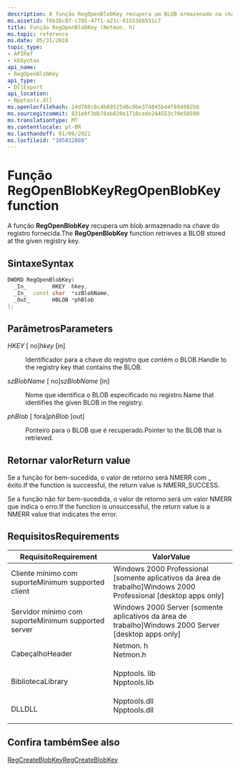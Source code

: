 ```yaml
---
description: A função RegOpenBlobKey recupera um BLOB armazenado na chave do registro fornecida.
ms.assetid: f6b16c07-c705-47f1-a21c-6155368551c7
title: Função RegOpenBlobKey (Netmon. h)
ms.topic: reference
ms.date: 05/31/2018
topic_type:
- APIRef
- kbSyntax
api_name:
- RegOpenBlobKey
api_type:
- DllExport
api_location:
- Npptools.dll
ms.openlocfilehash: 24d788c8c4b69525d6c0be374845b44f804982bb
ms.sourcegitcommit: 831e8f3db78ab820e1710cede244553c70e50500
ms.translationtype: MT
ms.contentlocale: pt-BR
ms.lasthandoff: 01/08/2021
ms.locfileid: "105812888"
---
```

# <a name="regopenblobkey-function"></a><span data-ttu-id="a0a6f-103">Função RegOpenBlobKey</span><span class="sxs-lookup"><span data-stu-id="a0a6f-103">RegOpenBlobKey function</span></span>

<span data-ttu-id="a0a6f-104">A função **RegOpenBlobKey** recupera um blob armazenado na chave do registro fornecida.</span><span class="sxs-lookup"><span data-stu-id="a0a6f-104">The **RegOpenBlobKey** function retrieves a BLOB stored at the given registry key.</span></span>

## <a name="syntax"></a><span data-ttu-id="a0a6f-105">Sintaxe</span><span class="sxs-lookup"><span data-stu-id="a0a6f-105">Syntax</span></span>


```C++
DWORD RegOpenBlobKey(
  _In_        HKEY  hkey,
  _In_  const char  *szBlobName,
  _Out_       HBLOB *phBlob
);
```



## <a name="parameters"></a><span data-ttu-id="a0a6f-106">Parâmetros</span><span class="sxs-lookup"><span data-stu-id="a0a6f-106">Parameters</span></span>

<dl> <dt>

<span data-ttu-id="a0a6f-107">*HKEY* \[ no\]</span><span class="sxs-lookup"><span data-stu-id="a0a6f-107">*hkey* \[in\]</span></span>
</dt> <dd>

<span data-ttu-id="a0a6f-108">Identificador para a chave do registro que contém o BLOB.</span><span class="sxs-lookup"><span data-stu-id="a0a6f-108">Handle to the registry key that contains the BLOB.</span></span>

</dd> <dt>

<span data-ttu-id="a0a6f-109">*szBlobName* \[ no\]</span><span class="sxs-lookup"><span data-stu-id="a0a6f-109">*szBlobName* \[in\]</span></span>
</dt> <dd>

<span data-ttu-id="a0a6f-110">Nome que identifica o BLOB especificado no registro.</span><span class="sxs-lookup"><span data-stu-id="a0a6f-110">Name that identifies the given BLOB in the registry.</span></span>

</dd> <dt>

<span data-ttu-id="a0a6f-111">*phBlob* \[ fora\]</span><span class="sxs-lookup"><span data-stu-id="a0a6f-111">*phBlob* \[out\]</span></span>
</dt> <dd>

<span data-ttu-id="a0a6f-112">Ponteiro para o BLOB que é recuperado.</span><span class="sxs-lookup"><span data-stu-id="a0a6f-112">Pointer to the BLOB that is retrieved.</span></span>

</dd> </dl>

## <a name="return-value"></a><span data-ttu-id="a0a6f-113">Retornar valor</span><span class="sxs-lookup"><span data-stu-id="a0a6f-113">Return value</span></span>

<span data-ttu-id="a0a6f-114">Se a função for bem-sucedida, o valor de retorno será NMERR com \_ êxito.</span><span class="sxs-lookup"><span data-stu-id="a0a6f-114">If the function is successful, the return value is NMERR\_SUCCESS.</span></span>

<span data-ttu-id="a0a6f-115">Se a função não for bem-sucedida, o valor de retorno será um valor NMERR que indica o erro.</span><span class="sxs-lookup"><span data-stu-id="a0a6f-115">If the function is unsuccessful, the return value is a NMERR value that indicates the error.</span></span>

## <a name="requirements"></a><span data-ttu-id="a0a6f-116">Requisitos</span><span class="sxs-lookup"><span data-stu-id="a0a6f-116">Requirements</span></span>



| <span data-ttu-id="a0a6f-117">Requisito</span><span class="sxs-lookup"><span data-stu-id="a0a6f-117">Requirement</span></span> | <span data-ttu-id="a0a6f-118">Valor</span><span class="sxs-lookup"><span data-stu-id="a0a6f-118">Value</span></span> |
|-------------------------------------|-----------------------------------------------------------------------------------------|
| <span data-ttu-id="a0a6f-119">Cliente mínimo com suporte</span><span class="sxs-lookup"><span data-stu-id="a0a6f-119">Minimum supported client</span></span><br/> | <span data-ttu-id="a0a6f-120">Windows 2000 Professional \[somente aplicativos da área de trabalho\]</span><span class="sxs-lookup"><span data-stu-id="a0a6f-120">Windows 2000 Professional \[desktop apps only\]</span></span><br/>                              |
| <span data-ttu-id="a0a6f-121">Servidor mínimo com suporte</span><span class="sxs-lookup"><span data-stu-id="a0a6f-121">Minimum supported server</span></span><br/> | <span data-ttu-id="a0a6f-122">Windows 2000 Server \[somente aplicativos da área de trabalho\]</span><span class="sxs-lookup"><span data-stu-id="a0a6f-122">Windows 2000 Server \[desktop apps only\]</span></span><br/>                                    |
| <span data-ttu-id="a0a6f-123">Cabeçalho</span><span class="sxs-lookup"><span data-stu-id="a0a6f-123">Header</span></span><br/>                   | <dl> <span data-ttu-id="a0a6f-124"><dt>Netmon. h</dt></span><span class="sxs-lookup"><span data-stu-id="a0a6f-124"><dt>Netmon.h</dt></span></span> </dl>     |
| <span data-ttu-id="a0a6f-125">Biblioteca</span><span class="sxs-lookup"><span data-stu-id="a0a6f-125">Library</span></span><br/>                  | <dl> <span data-ttu-id="a0a6f-126"><dt>Npptools. lib</dt></span><span class="sxs-lookup"><span data-stu-id="a0a6f-126"><dt>Npptools.lib</dt></span></span> </dl> |
| <span data-ttu-id="a0a6f-127">DLL</span><span class="sxs-lookup"><span data-stu-id="a0a6f-127">DLL</span></span><br/>                      | <dl> <span data-ttu-id="a0a6f-128"><dt>Npptools.dll</dt></span><span class="sxs-lookup"><span data-stu-id="a0a6f-128"><dt>Npptools.dll</dt></span></span> </dl> |



## <a name="see-also"></a><span data-ttu-id="a0a6f-129">Confira também</span><span class="sxs-lookup"><span data-stu-id="a0a6f-129">See also</span></span>

<dl> <dt>

[<span data-ttu-id="a0a6f-130">RegCreateBlobKey</span><span class="sxs-lookup"><span data-stu-id="a0a6f-130">RegCreateBlobKey</span></span>](regcreateblobkey.md)
</dt> </dl>

 

 




